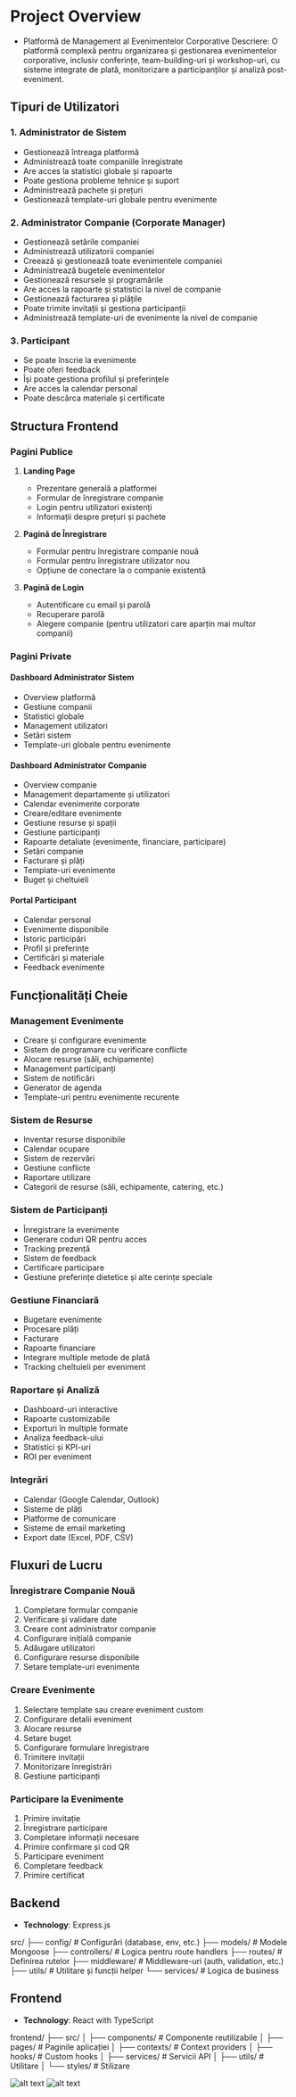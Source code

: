 # Project Overview

- Platformă de Management al Evenimentelor Corporative
Descriere: O platformă complexă pentru organizarea și gestionarea evenimentelor corporative, inclusiv conferințe, team-building-uri și workshop-uri, cu sisteme integrate de plată, monitorizare a participanților și analiză post-eveniment.

## Tipuri de Utilizatori

### 1. Administrator de Sistem
- Gestionează întreaga platformă
- Administrează toate companiile înregistrate
- Are acces la statistici globale și rapoarte
- Poate gestiona probleme tehnice și suport
- Administrează pachete și prețuri
- Gestionează template-uri globale pentru evenimente

### 2. Administrator Companie (Corporate Manager)
- Gestionează setările companiei
- Administrează utilizatorii companiei
- Creează și gestionează toate evenimentele companiei
- Administrează bugetele evenimentelor
- Gestionează resursele și programările
- Are acces la rapoarte și statistici la nivel de companie
- Gestionează facturarea și plățile
- Poate trimite invitații și gestiona participanții
- Administrează template-uri de evenimente la nivel de companie

### 3. Participant
- Se poate înscrie la evenimente
- Poate oferi feedback
- Își poate gestiona profilul și preferințele
- Are acces la calendar personal
- Poate descărca materiale și certificate

## Structura Frontend

### Pagini Publice
1. **Landing Page**
    - Prezentare generală a platformei
    - Formular de înregistrare companie
    - Login pentru utilizatori existenți
    - Informații despre prețuri și pachete

2. **Pagină de Înregistrare**
    - Formular pentru înregistrare companie nouă
    - Formular pentru înregistrare utilizator nou
    - Opțiune de conectare la o companie existentă

3. **Pagină de Login**
    - Autentificare cu email și parolă
    - Recuperare parolă
    - Alegere companie (pentru utilizatori care aparțin mai multor companii)

### Pagini Private

#### Dashboard Administrator Sistem
- Overview platformă
- Gestiune companii
- Statistici globale
- Management utilizatori
- Setări sistem
- Template-uri globale pentru evenimente

#### Dashboard Administrator Companie
- Overview companie
- Management departamente și utilizatori
- Calendar evenimente corporate
- Creare/editare evenimente
- Gestiune resurse și spații
- Gestiune participanți
- Rapoarte detaliate (evenimente, financiare, participare)
- Setări companie
- Facturare și plăți
- Template-uri evenimente
- Buget și cheltuieli

#### Portal Participant
- Calendar personal
- Evenimente disponibile
- Istoric participări
- Profil și preferințe
- Certificări și materiale
- Feedback evenimente

## Funcționalități Cheie

### Management Evenimente
- Creare și configurare evenimente
- Sistem de programare cu verificare conflicte
- Alocare resurse (săli, echipamente)
- Management participanți
- Sistem de notificări
- Generator de agenda
- Template-uri pentru evenimente recurente

### Sistem de Resurse
- Inventar resurse disponibile
- Calendar ocupare
- Sistem de rezervări
- Gestiune conflicte
- Raportare utilizare
- Categorii de resurse (săli, echipamente, catering, etc.)

### Sistem de Participanți
- Înregistrare la evenimente
- Generare coduri QR pentru acces
- Tracking prezență
- Sistem de feedback
- Certificare participare
- Gestiune preferințe dietetice și alte cerințe speciale

### Gestiune Financiară
- Bugetare evenimente
- Procesare plăți
- Facturare
- Rapoarte financiare
- Integrare multiple metode de plată
- Tracking cheltuieli per eveniment

### Raportare și Analiză
- Dashboard-uri interactive
- Rapoarte customizabile
- Exporturi în multiple formate
- Analiza feedback-ului
- Statistici și KPI-uri
- ROI per eveniment

### Integrări
- Calendar (Google Calendar, Outlook)
- Sisteme de plăți
- Platforme de comunicare
- Sisteme de email marketing
- Export date (Excel, PDF, CSV)

## Fluxuri de Lucru

### Înregistrare Companie Nouă
1. Completare formular companie
2. Verificare și validare date
3. Creare cont administrator companie
4. Configurare inițială companie
5. Adăugare utilizatori
6. Configurare resurse disponibile
7. Setare template-uri evenimente

### Creare Evenimente
1. Selectare template sau creare eveniment custom
2. Configurare detalii eveniment
3. Alocare resurse
4. Setare buget
5. Configurare formulare înregistrare
6. Trimitere invitații
7. Monitorizare înregistrări
8. Gestiune participanți

### Participare la Evenimente
1. Primire invitație
2. Înregistrare participare
3. Completare informații necesare
4. Primire confirmare și cod QR
5. Participare eveniment
6. Completare feedback
7. Primire certificat


## Backend
- **Technology**: Express.js

src/
├── config/         # Configurări (database, env, etc.)
├── models/         # Modele Mongoose
├── controllers/    # Logica pentru route handlers
├── routes/         # Definirea rutelor
├── middleware/     # Middleware-uri (auth, validation, etc.)
├── utils/          # Utilitare și funcții helper
└── services/       # Logica de business

## Frontend
- **Technology**: React with TypeScript

frontend/
├── src/
│   ├── components/     # Componente reutilizabile
│   ├── pages/          # Paginile aplicației
│   ├── contexts/       # Context providers
│   ├── hooks/          # Custom hooks
│   ├── services/       # Servicii API
│   ├── utils/          # Utilitare
│   └── styles/         # Stilizare

![alt text](image.png)
![alt text](image-1.png)